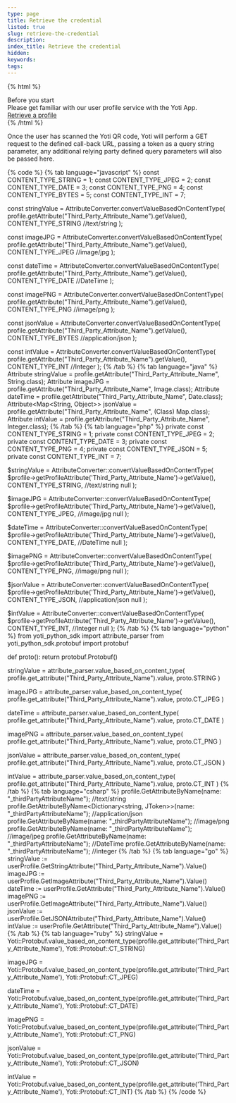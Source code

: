 ```yaml
---
type: page
title: Retrieve the credential
listed: true
slug: retrieve-the-credential
description: 
index_title: Retrieve the credential
hidden: 
keywords: 
tags: 
---
```


{% html %}
<div class="alert-BYS">
   <div class="alert-title" id="BYS">
      Before you start
   </div>
   <div class="alert-text" >
      Please get familiar with our user profile service with the Yoti App.
   </div>
   <div class="alert-links"> 
           <a href="https://developers.yoti.com/digital-id/retrieve-the-profile">Retrieve a profile</a>
   </div>
</div>
{% /html %}

Once the user has scanned the Yoti QR code, Yoti will perform a GET request to the defined call-back URL, passing a token as a query string parameter, any additional relying party defined query parameters will also be passed here.

{% code %}
{% tab language="javascript" %}
const CONTENT_TYPE_STRING = 1;
const CONTENT_TYPE_JPEG = 2;
const CONTENT_TYPE_DATE = 3;
const CONTENT_TYPE_PNG = 4;
const CONTENT_TYPE_BYTES = 5;
const CONTENT_TYPE_INT = 7;

const stringValue = AttributeConverter.convertValueBasedOnContentType(
  profile.getAttribute("Third_Party_Attribute_Name").getValue(),
  CONTENT_TYPE_STRING //text/string
);

const imageJPG = AttributeConverter.convertValueBasedOnContentType(
  profile.getAttribute("Third_Party_Attribute_Name").getValue(),
  CONTENT_TYPE_JPEG //image/jpg
);

const dateTime = AttributeConverter.convertValueBasedOnContentType(
  profile.getAttribute("Third_Party_Attribute_Name").getValue(),
  CONTENT_TYPE_DATE //DateTime
);

const imagePNG = AttributeConverter.convertValueBasedOnContentType(
  profile.getAttribute("Third_Party_Attribute_Name").getValue(),
  CONTENT_TYPE_PNG //image/png
);

const jsonValue = AttributeConverter.convertValueBasedOnContentType(
  profile.getAttribute("Third_Party_Attribute_Name").getValue(),
  CONTENT_TYPE_BYTES //application/json
);

const intValue = AttributeConverter.convertValueBasedOnContentType(
  profile.getAttribute("Third_Party_Attribute_Name").getValue(),
  CONTENT_TYPE_INT //Integer
);
{% /tab %}
{% tab language="java" %}
Attribute<String> stringValue = profile.getAttribute("Third_Party_Attribute_Name", String.class);
Attribute<Image> imageJPG = profile.getAttribute("Third_Party_Attribute_Name", Image.class);
Attribute<Date> dateTime = profile.getAttribute("Third_Party_Attribute_Name", Date.class);
Attribute<Map<String, Object>> jsonValue = profile.getAttribute("Third_Party_Attribute_Name", (Class) Map.class);
Attribute<Integer> intValue = profile.getAttribute("Third_Party_Attribute_Name", Integer.class);
{% /tab %}
{% tab language="php" %}
private const CONTENT_TYPE_STRING = 1;
private const CONTENT_TYPE_JPEG = 2;
private const CONTENT_TYPE_DATE = 3;
private const CONTENT_TYPE_PNG = 4;
private const CONTENT_TYPE_JSON = 5;
private const CONTENT_TYPE_INT = 7;

$stringValue = AttributeConverter::convertValueBasedOnContentType(
  $profile->getProfileAttribute('Third_Party_Attribute_Name')->getValue(),
  CONTENT_TYPE_STRING, //text/string
  null
);

$imageJPG = AttributeConverter::convertValueBasedOnContentType(
  $profile->getProfileAttribute('Third_Party_Attribute_Name')->getValue(),
  CONTENT_TYPE_JPEG, //image/jpg
  null
);

$dateTime = AttributeConverter::convertValueBasedOnContentType(
  $profile->getProfileAttribute('Third_Party_Attribute_Name')->getValue(),
  CONTENT_TYPE_DATE, //DateTime
  null
);

$imagePNG = AttributeConverter::convertValueBasedOnContentType(
  $profile->getProfileAttribute('Third_Party_Attribute_Name')->getValue(),
  CONTENT_TYPE_PNG, //image/png
  null
);

$jsonValue = AttributeConverter::convertValueBasedOnContentType(
  $profile->getProfileAttribute('Third_Party_Attribute_Name')->getValue(),
  CONTENT_TYPE_JSON, //application/json
  null
);

$intValue = AttributeConverter::convertValueBasedOnContentType(
  $profile->getProfileAttribute('Third_Party_Attribute_Name')->getValue(),
  CONTENT_TYPE_INT, //Integer
  null
);
{% /tab %}
{% tab language="python" %}
from yoti_python_sdk import attribute_parser
from yoti_python_sdk.protobuf import protobuf

def proto():
    return protobuf.Protobuf()
  
stringValue = attribute_parser.value_based_on_content_type(
  profile.get_attribute("Third_Party_Attribute_Name").value, proto.STRING
)

imageJPG = attribute_parser.value_based_on_content_type(
  profile.get_attribute("Third_Party_Attribute_Name").value, proto.CT_JPEG
)

dateTime = attribute_parser.value_based_on_content_type(
  profile.get_attribute("Third_Party_Attribute_Name").value, proto.CT_DATE
)

imagePNG = attribute_parser.value_based_on_content_type(
  profile.get_attribute("Third_Party_Attribute_Name").value, proto.CT_PNG
)

jsonValue = attribute_parser.value_based_on_content_type(
  profile.get_attribute("Third_Party_Attribute_Name").value, proto.CT_JSON
)

intValue = attribute_parser.value_based_on_content_type(
  profile.get_attribute("Third_Party_Attribute_Name").value, proto.CT_INT
)
{% /tab %}
{% tab language="csharp" %}
profile.GetAttributeByName<string>(name: "_thirdPartyAttributeName"); //text/string
profile.GetAttributeByName<Dictionary<string, JToken>>(name: "_thirdPartyAttributeName"); //application/json
profile.GetAttributeByName<PngImage>(name: "_thirdPartyAttributeName"); //image/png
profile.GetAttributeByName<JpegImage>(name: "_thirdPartyAttributeName"); //image/jpeg
profile.GetAttributeByName<DateTime>(name: "_thirdPartyAttributeName"); //DateTime
profile.GetAttributeByName<int>(name: "_thirdPartyAttributeName"); //integer
{% /tab %}
{% tab language="go" %}
stringValue := userProfile.GetStringAttribute("Third_Party_Attribute_Name").Value()
imageJPG := userProfile.GetImageAttribute("Third_Party_Attribute_Name").Value()
dateTime := userProfile.GetAttribute("Third_Party_Attribute_Name").Value()
imagePNG := userProfile.GetImageAttribute("Third_Party_Attribute_Name").Value()
jsonValue := userProfile.GetJSONAttribute("Third_Party_Attribute_Name").Value()
intValue := userProfile.GetAttribute("Third_Party_Attribute_Name").Value()
{% /tab %}
{% tab language="ruby" %}
stringValue = Yoti::Protobuf.value_based_on_content_type(profile.get_attribute('Third_Party_Attribute_Name'), Yoti::Protobuf::CT_STRING)

imageJPG = Yoti::Protobuf.value_based_on_content_type(profile.get_attribute('Third_Party_Attribute_Name'), Yoti::Protobuf::CT_JPEG)

dateTime = Yoti::Protobuf.value_based_on_content_type(profile.get_attribute('Third_Party_Attribute_Name'), Yoti::Protobuf::CT_DATE)

imagePNG = Yoti::Protobuf.value_based_on_content_type(profile.get_attribute('Third_Party_Attribute_Name'), Yoti::Protobuf::CT_PNG)

jsonValue = Yoti::Protobuf.value_based_on_content_type(profile.get_attribute('Third_Party_Attribute_Name'), Yoti::Protobuf::CT_JSON)

intValue = Yoti::Protobuf.value_based_on_content_type(profile.get_attribute('Third_Party_Attribute_Name'), Yoti::Protobuf::CT_INT)
{% /tab %}
{% /code %}